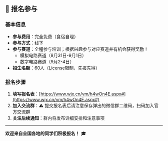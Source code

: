 ## 📝 报名参与

### 基本信息
- **参与费用**：完全免费（食宿自理）
- **参与方式**：线下
- **参与赛道**：全程参与培训；根据兴趣参与对应赛道并有机会获得奖励！
  - 模拟电路赛道（8月31日-9月1日）
  - 数字电路赛道（9月2-4日）
- **招生名额**：60人（License限制，先报先得）

### 报名步骤
1. **填写报名表**：[https://www.wjx.cn/vm/h4wOn4E.aspx#](https://www.wjx.cn/vm/h4wOn4E.aspx#)
2. **加入交流群**：⚠️ 提交报名表后请注意保存弹出的微信群二维码，扫码加入官方交流群
3. **关注后续通知**：群内将发布详细安排和注意事项



---

**欢迎来自全国各地的同学们积极报名！** 🎓 